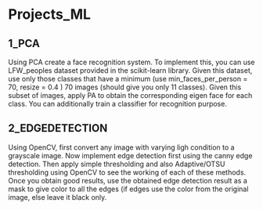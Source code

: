 # Projects_ML

## 1_PCA
Using PCA create a face recognition system. To
implement this, you can use LFW_peoples dataset provided in the scikit-learn library. Given
this dataset, use only those classes that have a minimum (use min_faces_per_person
= 70, resize = 0.4 ) 70 images (should give you only 11 classes). Given this subset
of images, apply PA to obtain the corresponding eigen face for each class. You can
additionally train a classifier for recognition purpose. 

## 2_EDGEDETECTION
Using OpenCV, first convert any image with varying ligh condition to a grayscale image. Now
implement edge detection first using the canny edge detection. Then apply simple thresholding
and also Adaptive/OTSU thresholding using OpenCV to see the working of each of these
methods. Once you obtain good results, use the obtained edge detection result as a mask to
give color to all the edges (if edges use the color from the original image, else leave it black
only.
